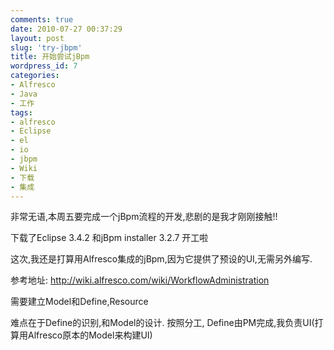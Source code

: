 ```yaml
---
comments: true
date: 2010-07-27 00:37:29
layout: post
slug: 'try-jbpm'
title: 开始尝试jBpm
wordpress_id: 7
categories:
- Alfresco
- Java
- 工作
tags:
- alfresco
- Eclipse
- el
- io
- jbpm
- Wiki
- 下载
- 集成
---
```


非常无语,本周五要完成一个jBpm流程的开发,悲剧的是我才刚刚接触!!

下载了Eclipse 3.4.2 和jBpm installer 3.2.7 开工啦

这次,我还是打算用Alfresco集成的jBpm,因为它提供了预设的UI,无需另外编写.

参考地址: http://wiki.alfresco.com/wiki/WorkflowAdministration

需要建立Model和Define,Resource

难点在于Define的识别,和Model的设计. 按照分工, Define由PM完成,我负责UI(打算用Alfresco原本的Model来构建UI)
